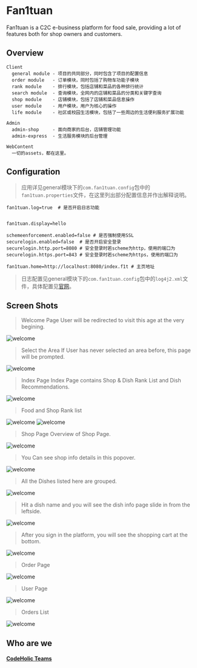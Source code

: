 Fan1tuan
========
Fan1tuan is a C2C e-business platform for food sale, providing a lot of features both for shop owners and customers.

Overview
------------
```
Client
  general module - 项目的共同部分，同时包含了项目的配置信息
  order module   - 订单模块，同时包括了购物车功能子模块
  rank module    - 排行模块，包括店铺和菜品的各种排行统计
  search module  - 查询模块，全网内的店铺和菜品的分类和关键字查询
  shop module    - 店铺模块，包括了店铺和菜品信息操作
  user module    - 用户模块，用户为核心的操作
  life module    - 社区或校园生活模块，包括了一些周边的生活便利服务扩展功能
  
Admin
  admin-shop     - 面向商家的后台，店铺管理功能
  admin-express  - 生活服务模块的后台管理
  
WebContent
  一切的assets，都在这里。
```

Configuration
-------------

> 应用详见general模块下的`com.fan1tuan.config`包中的`fan1tuan.properties`文件，在这里列出部分配置信息并作出解释说明。

```
fan1tuan.log=true  # 是否开启日志功能


fan1tuan.display=hello

schemeenforcement.enabled=false # 是否强制使用SSL
securelogin.enabled=false  # 是否开启安全登录
securelogin.http.port=8080 # 安全登录时若scheme为http，使用的端口为
securelogin.https.port=843 # 安全登录时若scheme为https，使用的端口为

fan1tuan.home=http://localhost:8080/index.f1t # 主页地址
```

> 日志配置见general模块下的`com.fan1tuan.config`包中的`log4j2.xml`文件，具体配置见[官网](http://logging.apache.org)。


Screen Shots
------------

> Welcome Page
User will be redirected to visit this age at the very begining.

![welcome](http://git-cache.oss-cn-qingdao.aliyuncs.com/doomdagger/fan1tuan/1.png)

> Select the Area
If User has never selected an area before, this page will be prompted.

![welcome](http://git-cache.oss-cn-qingdao.aliyuncs.com/doomdagger/fan1tuan/2.png)

> Index Page
Index Page contains Shop & Dish Rank List and Dish Recommendations.

![welcome](http://git-cache.oss-cn-qingdao.aliyuncs.com/doomdagger/fan1tuan/3.png)

> Food and Shop Rank list

![welcome](http://git-cache.oss-cn-qingdao.aliyuncs.com/doomdagger/fan1tuan/4.png)
![welcome](http://git-cache.oss-cn-qingdao.aliyuncs.com/doomdagger/fan1tuan/5.png)

> Shop Page
Overview of Shop Page.

![welcome](http://git-cache.oss-cn-qingdao.aliyuncs.com/doomdagger/fan1tuan/6.png)

> You Can see shop info details in this popover.

![welcome](http://git-cache.oss-cn-qingdao.aliyuncs.com/doomdagger/fan1tuan/7.png)

> All the Dishes listed here are grouped.

![welcome](http://git-cache.oss-cn-qingdao.aliyuncs.com/doomdagger/fan1tuan/8.png)

> Hit a dish name and you will see the dish info page slide in from the leftside.

![welcome](http://git-cache.oss-cn-qingdao.aliyuncs.com/doomdagger/fan1tuan/9.png)

> After you sign in the platform, you will see the shopping cart at the bottom.

![welcome](http://git-cache.oss-cn-qingdao.aliyuncs.com/doomdagger/fan1tuan/10.png)

> Order Page

![welcome](http://git-cache.oss-cn-qingdao.aliyuncs.com/doomdagger/fan1tuan/11.png)

> User Page

![welcome](http://git-cache.oss-cn-qingdao.aliyuncs.com/doomdagger/fan1tuan/12.png)

> Orders List

![welcome](http://git-cache.oss-cn-qingdao.aliyuncs.com/doomdagger/fan1tuan/13.png)


Who are we
----------
#### **[CodeHolic Teams](http://git.candylee.cn)**